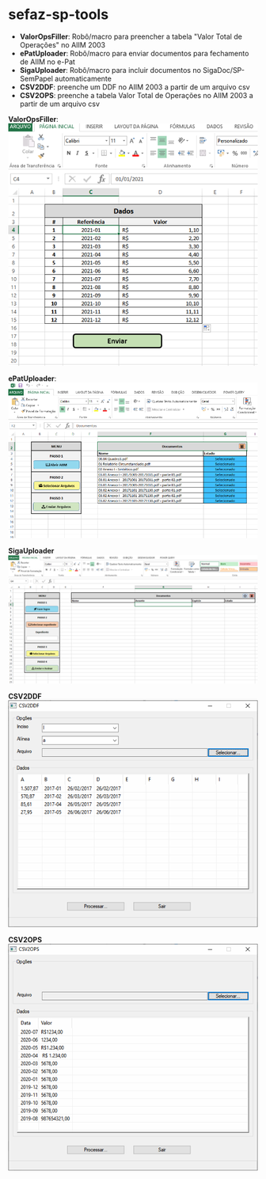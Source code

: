 # sefaz-sp-tools

- **ValorOpsFiller**: Robô/macro para preencher a tabela "Valor Total de Operações" no AIIM 2003
- **ePatUploader**: Robô/macro para enviar documentos para fechamento de AIIM no e-Pat
- **SigaUploader**: Robô/macro para incluir documentos no SigaDoc/SP-SemPapel automaticamente
- **CSV2DDF**: preenche um DDF no AIIM 2003 a partir de um arquivo csv
- **CSV2OPS**: preenche a tabela Valor Total de Operações no AIIM 2003 a partir de um arquivo csv

**ValorOpsFiller**:
![alt text](./telas/05.png?raw=true)

**ePatUploader**:
![alt text](./telas/03.png?raw=true)

**SigaUploader**
![alt text](./telas/04.png?raw=true)

**CSV2DDF**
![alt text](./telas/01.png?raw=true)

**CSV2OPS**
![alt text](./telas/02.png?raw=true)
